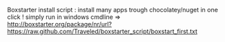 Boxstarter install script :
install many apps trough chocolatey/nuget in one click !
simply run in windows cmdline => http://boxstarter.org/package/nr/url?https://raw.github.com/Traveled/boxstarter_script/boxstart_first.txt